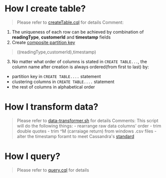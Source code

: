 # How I create table?
> Please refer to [createTable.cql](createTable.cql) for details
Comment:
1. The uniqueness of each row can be achieved by combination of **readingType**, **customerId** and **timestamp** fields
2. Create [composite partition key](https://docs.datastax.com/en/cql-oss/3.3/cql/cql_using/useCompositePartitionKeyConcept.html?hl=composite%2Cpartition%2Ckey)
> ((readingType,customerId),timestamp)
3. No matter what order of columns is stated in ```CREATE TABLE...```, the column name after creation is always ordered(from first to last) by:
  - partition key in ```CREATE TABLE....``` statement
  - clustering columns  in ```CREATE TABLE....``` statement
  - the rest of columns in alphabetical order
  

# How I transform data?
> Please refer to [data-transformer.sh](data-transformer.sh) for details
Comments:
This script will do the following things:
    - rearrange raw data columns' order
    - trim double quotes
    - trim ^M (carraiage return) from windows .csv files
    - alter the timestamp foramt to meet Cassandra's [standard](https://cassandra.apache.org/doc/latest/cql/types.html/)

# How I query?
> Please refer to [query.cql](query.cql) for details




